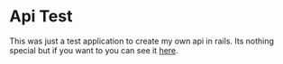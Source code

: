 # Api Test

This was just a test application to create my own api in rails.
Its nothing special but if you want to you can see it [here](https://floating-taiga-00631.herokuapp.com/).
